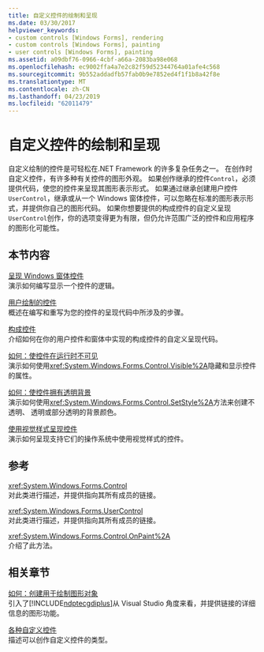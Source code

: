 ```yaml
---
title: 自定义控件的绘制和呈现
ms.date: 03/30/2017
helpviewer_keywords:
- custom controls [Windows Forms], rendering
- custom controls [Windows Forms], painting
- user controls [Windows Forms], painting
ms.assetid: a09dbf76-0966-4cbf-a66a-2083ba98e068
ms.openlocfilehash: ec9002ffa4a7e2c82f59d52344764a01afe4c568
ms.sourcegitcommit: 9b552addadfb57fab0b9e7852ed4f1f1b8a42f8e
ms.translationtype: MT
ms.contentlocale: zh-CN
ms.lasthandoff: 04/23/2019
ms.locfileid: "62011479"
---
```

# <a name="custom-control-painting-and-rendering"></a>自定义控件的绘制和呈现
自定义绘制的控件是可轻松在.NET Framework 的许多复杂任务之一。 在创作时自定义控件，有许多种有关控件的图形外观。 如果创作继承的控件`Control`，必须提供代码，使您的控件来呈现其图形表示形式。 如果通过继承创建用户控件`UserControl`，继承或从一个 Windows 窗体控件，可以忽略在标准的图形表示形式，并提供你自己的图形代码。 如果你想要提供的构成控件的自定义呈现`UserControl`创作，你的选项变得更为有限，但仍允许范围广泛的控件和应用程序的图形化可能性。  
  
## <a name="in-this-section"></a>本节内容  
 [呈现 Windows 窗体控件](rendering-a-windows-forms-control.md)  
 演示如何编写显示一个控件的逻辑。  
  
 [用户绘制的控件](user-drawn-controls.md)  
 概述在编写和重写为您的控件的呈现代码中所涉及的步骤。  
  
 [构成控件](constituent-controls.md)  
 介绍如何在你的用户控件和窗体中实现的构成控件的自定义呈现代码。  
  
 [如何：使控件在运行时不可见](how-to-make-your-control-invisible-at-run-time.md)  
 演示如何使用<xref:System.Windows.Forms.Control.Visible%2A>隐藏和显示控件的属性。  
  
 [如何：使控件拥有透明背景](how-to-give-your-control-a-transparent-background.md)  
 演示如何使用<xref:System.Windows.Forms.Control.SetStyle%2A>方法来创建不透明、 透明或部分透明的背景颜色。  
  
 [使用视觉样式呈现控件](rendering-controls-with-visual-styles.md)  
 演示如何呈现支持它们的操作系统中使用视觉样式的控件。  
  
## <a name="reference"></a>参考  
 <xref:System.Windows.Forms.Control>  
 对此类进行描述，并提供指向其所有成员的链接。  
  
 <xref:System.Windows.Forms.UserControl>  
 对此类进行描述，并提供指向其所有成员的链接。  
  
 <xref:System.Windows.Forms.Control.OnPaint%2A>  
 介绍了此方法。  
  
## <a name="related-sections"></a>相关章节  
 [如何：创建用于绘制图形对象](../advanced/how-to-create-graphics-objects-for-drawing.md)  
 引入了[!INCLUDE[ndptecgdiplus](../../../../includes/ndptecgdiplus-md.md)]从 Visual Studio 角度来看，并提供链接的详细信息的图形功能。  
  
 [各种自定义控件](varieties-of-custom-controls.md)  
 描述可以创作自定义控件的类型。
